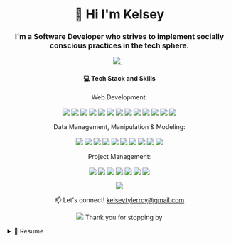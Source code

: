 <h1 align='center'>
   👋 Hi I'm Kelsey
</h1>

<h3 align='center'>
  I'm a Software Developer who strives to implement socially conscious practices in the tech sphere.
</h3>

<p align='center'>
  
  <a href="https://www.linkedin.com/in/kelseytroy/">
    <img src="https://img.shields.io/badge/linkedin-%230077B5.svg?&style=for-the-badge&logo=linkedin&logoColor=white" />
  </a>&nbsp;&nbsp;
  
</p>

<h4 align='center'>
 💻 Tech Stack and Skills 
</h4>

<p align='center'>
   Web Development: <br/><br/>
<img src="https://img.shields.io/badge/JavaScript-323330?style=for-the-badge&logo=javascript&logoColor=F7DF1E" />
<img src="https://img.shields.io/badge/Node.js-339933?style=for-the-badge&logo=nodedotjs&logoColor=white" />
<img src="https://img.shields.io/badge/React-20232A?style=for-the-badge&logo=react&logoColor=61DAFB" />
<img src="https://img.shields.io/badge/Redux-593D88?style=for-the-badge&logo=redux&logoColor=white" />
<img src="https://img.shields.io/badge/Express.js-000000?style=for-the-badge&logo=express&logoColor=white" />
<img src="https://img.shields.io/badge/Heroku-430098?style=for-the-badge&logo=heroku&logoColor=white" />
<img src="https://img.shields.io/badge/GitHub%20Pages-222222?style=for-the-badge&logo=GitHub%20Pages&logoColor=white" />
<img src="https://img.shields.io/badge/JWT-000000?style=for-the-badge&logo=JSON%20web%20tokens&logoColor=white" />
<img src="https://img.shields.io/badge/TensorFlow-FF6F00?style=for-the-badge&logo=tensorflow&logoColor=white" />
<img src="https://img.shields.io/badge/HTML5-E34F26?style=for-the-badge&logo=html5&logoColor=white" />
<img src="https://img.shields.io/badge/CSS3-1572B6?style=for-the-badge&logo=css3&logoColor=white" />
<img src="https://img.shields.io/badge/GIT-E44C30?style=for-the-badge&logo=git&logoColor=white" />
<img src="https://img.shields.io/badge/GitHub-100000?style=for-the-badge&logo=github&logoColor=white" />
  
</p>

<p align='center'>
   Data Management, Manipulation & Modeling:<br/><br/>
<img src="https://img.shields.io/badge/PostgreSQL-316192?style=for-the-badge&logo=postgresql&logoColor=white" />
<img src="https://img.shields.io/badge/MySQL-005C84?style=for-the-badge&logo=mysql&logoColor=white" />
<img src="https://img.shields.io/badge/Sequelize-52B0E7?style=for-the-badge&logo=Sequelize&logoColor=white" />
<img src="https://img.shields.io/badge/Python-FFD43B?style=for-the-badge&logo=python&logoColor=blue" />
<img src="https://img.shields.io/badge/conda-342B029.svg?&style=for-the-badge&logo=anaconda&logoColor=white" />
<img src="https://img.shields.io/badge/Jupyter-F37626.svg?&style=for-the-badge&logo=Jupyter&logoColor=white" />
<img src="https://img.shields.io/badge/Postman-FF6C37?style=for-the-badge&logo=Postman&logoColor=white" />
<img src="https://img.shields.io/badge/Pandas-2C2D72?style=for-the-badge&logo=pandas&logoColor=white" />
<img src="https://img.shields.io/badge/Numpy-777BB4?style=for-the-badge&logo=numpy&logoColor=white" />
<img src="https://img.shields.io/badge/scikit_learn-F7931E?style=for-the-badge&logo=scikit-learn&logoColor=white" />
  
</p>

<p align='center'>
   Project Management:<br/><br/>
<img src="https://img.shields.io/badge/Jira-0052CC?style=for-the-badge&logo=Jira&logoColor=white" />
<img src="https://img.shields.io/badge/Trello-0052CC?style=for-the-badge&logo=trello&logoColor=white" />
<img src="https://img.shields.io/badge/Microsoft_Excel-217346?style=for-the-badge&logo=microsoft-excel&logoColor=white" />
<img src="https://img.shields.io/badge/Google%20Sheets-34A853?style=for-the-badge&logo=google-sheets&logoColor=white" />
<img src="https://img.shields.io/badge/Notion-000000?style=for-the-badge&logo=notion&logoColor=white" />
<img src="https://img.shields.io/badge/Prezi-3181FF?style=for-the-badge&logo=prezi&logoColor=white" />
<img src="https://img.shields.io/badge/PowerBI-F2C811?style=for-the-badge&logo=Power%20BI&logoColor=white" />
  
  
</p>

<p align='center'>
<a href="#"><img src="https://github-readme-stats.vercel.app/api?username=kroy94&hide=stars&count_private=true&show_icons=true&theme=moltack"></a>
 </p>

<p align='center'>
  📫 Let's connect! <a href='mailto:kelseytylerroy@gmail.com'>kelseytylerroy@gmail.com</a>
</p>

<p align='center'>
  <a href="#"><img src="https://hits.seeyoufarm.com/api/count/incr/badge.svg?url=https%3A%2F%2Fgithub.com%2Fkroy941212%2Fhit-counter"></a> Thank you for stopping by
</p>

<details>
  <summary>📃 Resume</summary>
  
  ## Projects
  
| Name                 | Contribution | Summary                                      | 📆           | Tech Stack                                   |
| -------------------- | ------------ | -------------------------------------------- | ------------ | -------------------------------------------- |
| [Intercode](http://intercode.blog/) | Writer, Editor & Full Stack Developer | A collective of voices exploring how the intersection of identity and privilege impacts every facet of the tech industry| April 2022 - Present | <img height="32" width="32" src="https://cdn.jsdelivr.net/npm/simple-icons@v7.2.0/icons/medium.svg" />  <img height="32" width="32" src="https://cdn.jsdelivr.net/npm/simple-icons@v7.2.0/icons/postgresql.svg" />  <img height="32" width="32" src="https://unpkg.com/simple-icons@v7.2.0/icons/sequelize.svg" />  <img height="32" width="32" src="https://unpkg.com/simple-icons@v7.2.0/icons/nodedotjs.svg" />  <img height="32" width="32" src="https://cdn.jsdelivr.net/npm/simple-icons@v7.2.0/icons/react.svg" />  <img height="32" width="32" src="https://cdn.jsdelivr.net/npm/simple-icons@v7.2.0/icons/redux.svg" />  <img height="32" width="32" src="https://cdn.jsdelivr.net/npm/simple-icons@v7.2.0/icons/express.svg" /> |
| [Be My Voice](https://be-my-voice.herokuapp.com/) | Full Stack Developer | An EdTech web application that uses Tensorflow.js models to detect and assess American Sign Language signs in real-time| March - April 2022 | <img height="32" width="32" src="https://cdn.jsdelivr.net/npm/simple-icons@v7.2.0/icons/tensorflow.svg" />  <img height="32" width="32" src="https://cdn.jsdelivr.net/npm/simple-icons@v7.2.0/icons/postgresql.svg" />  <img height="32" width="32" src="https://unpkg.com/simple-icons@v7.2.0/icons/sequelize.svg" />  <img height="32" width="32" src="https://unpkg.com/simple-icons@v7.2.0/icons/nodedotjs.svg" />  <img height="32" width="32" src="https://cdn.jsdelivr.net/npm/simple-icons@v7.2.0/icons/react.svg" />  <img height="32" width="32" src="https://cdn.jsdelivr.net/npm/simple-icons@v7.2.0/icons/redux.svg" />  <img height="32" width="32" src="https://cdn.jsdelivr.net/npm/simple-icons@v7.2.0/icons/express.svg" />  <img height="32" width="32" src="https://cdn.jsdelivr.net/npm/simple-icons@v7.2.0/icons/heroku.svg" />|
| [Reverie Resort](https://reverie-resort.herokuapp.com/) | Full Stack Developer | An eCommerce platform selling luxury hotel rooms and experiences | March 2022 | <img height="32" width="32" src="https://cdn.jsdelivr.net/npm/simple-icons@v7.2.0/icons/postgresql.svg" />  <img height="32" width="32" src="https://unpkg.com/simple-icons@v7.2.0/icons/sequelize.svg" />  <img height="32" width="32" src="https://unpkg.com/simple-icons@v7.2.0/icons/nodedotjs.svg" />  <img height="32" width="32" src="https://cdn.jsdelivr.net/npm/simple-icons@v7.2.0/icons/react.svg" />  <img height="32" width="32" src="https://cdn.jsdelivr.net/npm/simple-icons@v7.2.0/icons/redux.svg" />  <img height="32" width="32" src="https://cdn.jsdelivr.net/npm/simple-icons@v7.2.0/icons/express.svg" />  <img height="32" width="32" src="https://cdn.jsdelivr.net/npm/simple-icons@v7.2.0/icons/heroku.svg" />|

## Experience

<img align="right" height="32" width="32" src="https://cdn.jsdelivr.net/npm/simple-icons@v7.2.0/icons/webflow.svg" />
<img align="right" height="32" width="32" src="https://cdn.jsdelivr.net/npm/simple-icons@v7.2.0/icons/wordpress.svg" />
<img align="right" height="32" width="32" src="https://cdn.jsdelivr.net/npm/simple-icons@v7.2.0/icons/wix.svg" />
<img align="right" height="32" width="32" src="https://cdn.jsdelivr.net/npm/simple-icons@v7.2.0/icons/figma.svg" />
<img align="right" height="32" width="32" src="https://cdn.jsdelivr.net/npm/simple-icons@v7.2.0/icons/html5.svg" />
<img align="right" height="32" width="32" src="https://cdn.jsdelivr.net/npm/simple-icons@v7.2.0/icons/css3.svg" />
  
  - **Freelance Web Developer**\
  📆 June 2022 - Present\
  📍 **Standvast** - Cleveland, OH

<img align="right" height="32" width="32" src="https://cdn.jsdelivr.net/npm/simple-icons@v7.2.0/icons/dropbox.svg" />
<img align="right" height="32" width="32" src="https://cdn.jsdelivr.net/npm/simple-icons@v7.2.0/icons/googlesheets.svg" />
<img align="right" height="32" width="32" src="https://cdn.jsdelivr.net/npm/simple-icons@v7.2.0/icons/microsoftexcel.svg" />
<img align="right" height="32" width="32" src="https://cdn.jsdelivr.net/npm/simple-icons@v7.2.0/icons/powerbi.svg" />
<img align="right" height="32" width="32" src="https://cdn.jsdelivr.net/npm/simple-icons@v7.2.0/icons/slack.svg" />
<img align="right" height="32" width="32" src="https://cdn.jsdelivr.net/npm/simple-icons@v7.2.0/icons/trello.svg" />
<img align="right" height="32" width="32" src="https://cdn.jsdelivr.net/npm/simple-icons@v7.2.0/icons/airtable.svg" />

- **Project Management Consultant**\
  📆 September 2020 - March 2022\
  📍 **Standvast** - Cleveland, OH

<img align="right" height="32" width="32" src="https://cdn.jsdelivr.net/npm/simple-icons@v7.2.0/icons/python.svg" />
<img align="right" height="32" width="32" src="https://cdn.jsdelivr.net/npm/simple-icons@v7.2.0/icons/postgresql.svg" />
<img align="right" height="32" width="32" src="https://cdn.jsdelivr.net/npm/simple-icons@v7.2.0/icons/jupyter.svg" />
<img align="right" height="32" width="32" src="https://cdn.jsdelivr.net/npm/simple-icons@v7.2.0/icons/pandas.svg" />
<img align="right" height="32" width="32" src="https://cdn.jsdelivr.net/npm/simple-icons@v7.2.0/icons/numpy.svg" />
<img align="right" height="32" width="32" src="https://cdn.jsdelivr.net/npm/simple-icons@v7.2.0/icons/scikit-learn.svg" />
  
- **Data Analyst & Operations Manager**\
📆 September 2019 - September 2020\
📍 **Standvast** - Cleveland, OH
 
<!--- 
  <img align="right" src="https://img.shields.io/badge/Python-FFD43B?style=for-the-badge&logo=python&logoColor=blue" />
  <img align="right" src="https://img.shields.io/badge/PostgreSQL-316192?style=for-the-badge&logo=postgresql&logoColor=white" />
  <img align="right" src="https://img.shields.io/badge/Jupyter-F37626.svg?&style=for-the-badge&logo=Jupyter&logoColor=white" />
  <img align="right" src="https://img.shields.io/badge/Pandas-2C2D72?style=for-the-badge&logo=pandas&logoColor=white" />
  <img align="right" src="https://img.shields.io/badge/Numpy-777BB4?style=for-the-badge&logo=numpy&logoColor=white" />
  <img align="right" src="https://img.shields.io/badge/scikit_learn-F7931E?style=for-the-badge&logo=scikit-learn&logoColor=white" />
  
  <img align="center" src="https://img.shields.io/badge/Medium-12100E?style=for-the-badge&logo=medium&logoColor=white" /><img align="center" src="https://img.shields.io/badge/PostgreSQL-316192?style=for-the-badge&logo=postgresql&logoColor=white" /><img align="center" src="https://img.shields.io/badge/Sequelize-52B0E7?style=for-the-badge&logo=Sequelize&logoColor=white" /><img align="center" src="https://img.shields.io/badge/Node.js-339933?style=for-the-badge&logo=nodedotjs&logoColor=white" /><img align="center" src="https://img.shields.io/badge/React-20232A?style=for-the-badge&logo=react&logoColor=61DAFB" /><img align="center" src="https://img.shields.io/badge/Redux-593D88?style=for-the-badge&logo=redux&logoColor=white" /><img align="center" src="https://img.shields.io/badge/Express.js-000000?style=for-the-badge&logo=express&logoColor=white" />
--->
